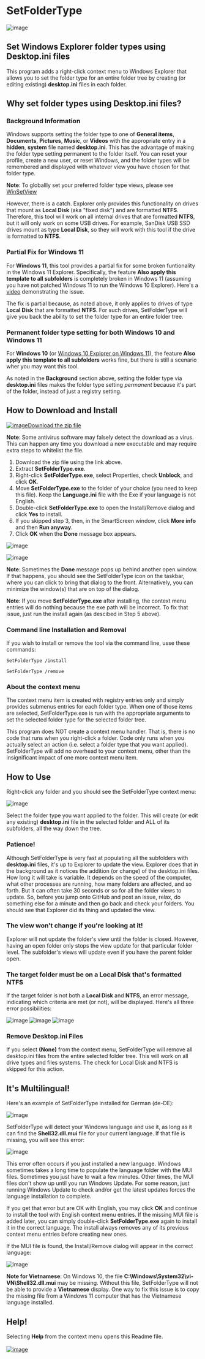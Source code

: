 # SetFolderType

![image](https://github.com/LesFerch/SetFolderType/assets/79026235/8462baf2-e131-436b-954e-ff7ee58b8c88)

## Set Windows Explorer folder types using Desktop.ini files

This program adds a right-click context menu to Windows Explorer that allows you to set the folder type for an entire folder tree by creating (or editing existing) **desktop.ini** files in each folder.

## Why set folder types using Desktop.ini files?

### Background Information

Windows supports setting the folder type to one of **General items**, **Documents**, **Pictures**, **Music**, or **Videos** with the appropriate entry in a **hidden**, **system** file named **desktop.ini**. This has the advantage of making the folder type setting permanent to the folder itself. You can reset your profile, create a new user, or reset Windows, and the folder types will be remembered and displayed with whatever view you have chosen for that folder type.

**Note**: To globallly set your preferred folder type views, please see [WinSetView](https://lesferch.github.io/WinSetView/)

However, there is a catch. Explorer only provides this functionality on drives that mount as **Local Disk** (aka "fixed disk") and are formatted **NTFS**. Therefore, this tool will work on all internal drives that are formatted **NTFS**, but it will only work on some USB drives. For example, SanDisk USB SSD drives mount as type **Local Disk**, so they will work with this tool if the drive is formatted to **NTFS**.

### Partial Fix for Windows 11

For **Windows 11**, this tool provides a partial fix for some broken funtionality in the Windows 11 Explorer. Specifically, the feature **Also apply this template to all subfolders** is completely broken in Windows 11 (assuming you have not patched Windows 11 to run the Windows 10 Explorer). Here's a [video](https://www.youtube.com/watch?v=U5eEFNZEWZg) demonstrating the issue.

The fix is partial because, as noted above, it only applies to drives of type **Local Disk** that are formatted **NTFS**. For such drives, SetFolderType will give you back the ability to set the folder type for an entire folder tree.

### Permanent folder type setting for both Windows 10 and Windows 11

For **Windows 10** (or [Windows 10 Explorer on Windows 11](https://lesferch.github.io/OldExplorer/)), the feature **Also apply this template to all subfolders** works fine, but there is still a scenario wher you may want this tool.

As noted in the **Background** section above, setting the folder type via **desktop.ini** files makes the folder type setting *permanent* because it's part of the folder, instead of just a registry setting.

## How to Download and Install

[![image](https://github.com/LesFerch/WinSetView/assets/79026235/0188480f-ca53-45d5-b9ff-daafff32869e)Download the zip file](https://github.com/LesFerch/SetFolderType/releases/download/1.0.2/SetFolderType.zip)

**Note**: Some antivirus software may falsely detect the download as a virus. This can happen any time you download a new executable and may require extra steps to whitelist the file.

1. Download the zip file using the link above.
2. Extract **SetFolderType.exe**.
3. Right-click **SetFolderType.exe**, select Properties, check **Unblock**, and click **OK**.
4. Move **SetFolderType.exe** to the folder of your choice (you need to keep this file). Keep the **Language.ini** file with the Exe if your language is not English.
5. Double-click **SetFolderType.exe** to open the Install/Remove dialog and click **Yes** to install.
6. If you skipped step 3, then, in the SmartScreen window, click **More info** and then **Run anyway**.
7. Click **OK** when the **Done** message box appears.

![image](https://github.com/LesFerch/SetFolderType/assets/79026235/76c1791b-12ff-4df1-a6ed-b5555389147f)

![image](https://github.com/LesFerch/SetFolderType/assets/79026235/4176f8c5-78cc-41b8-ab63-0f53a918f891)

**Note**: Sometimes the **Done** message pops up behind another open window. If that happens, you should see the SetFolderType icon on the taskbar, where you can click to bring that dialog to the front. Alternatively, you can minimize the window(s) that are on top of the dialog.

**Note**: If you move **SetFolderType.exe** after installing, the context menu entries will do nothing because the exe path will be incorrect. To fix that issue, just run the install again (as descibed in Step 5 above).

### Command line Installation and Removal

If you wish to install or remove the tool via the command line, usse these commands:

`SetFolderType /install`

`SetFolderType /remove`

### About the context menu

The context menu item is created with registry entries only and simply provides submenus entries for each folder type. When one of those items are selected, SetFolderType.exe is run with the appropriate arguments to set the selected folder type for the selected folder tree.

This program does NOT create a context menu handler. That is, there is no code that runs when you right-click a folder. Code only runs when you actually select an action (i.e. select a folder type that you want applied). SetFolderType will add no overhead to your context menu, other than the insignificant impact of one more context menu item.

## How to Use

Right-click any folder and you should see the SetFolderType context menu:

![image](https://github.com/LesFerch/SetFolderType/assets/79026235/8462baf2-e131-436b-954e-ff7ee58b8c88)

Select the folder type you want applied to the folder. This will create (or edit any existing) **desktop.ini** file in the selected folder and ALL of its subfolders, all the way down the tree.

### Patience!

Although SetFolderType is very fast at populating all the subfolders with **desktop.ini** files, it's up to Explorer to update the view. Explorer does that in the background as it notices the addition (or change) of the desktop.ini files. How long it will take is variable. It depends on the speed of the computer, what other processes are running, how many folders are affected, and so forth. But it can often take 30 seconds or so for all the folder views to update. So, before you jump onto GitHub and post an issue, relax, do something else for a minute and then go back and check your folders. You should see that Explorer did its thing and updated the view. 

### The view won't change if you're looking at it!

Explorer will not update the folder's view until the folder is closed. However, having an open folder only stops the view update for that particular folder level. The subfolder's views will update even if you have the parent folder open.

### The target folder must be on a Local Disk that's formatted NTFS

If the target folder is not both a **Local Disk** and **NTFS**, an error message, indicating which criteria are met (or not), will be displayed. Here's all three error possibilities:

![image](https://github.com/LesFerch/SetFolderType/assets/79026235/e5087ec9-1d2b-448a-b27a-f68cc6143828)  ![image](https://github.com/LesFerch/SetFolderType/assets/79026235/214496f2-05a8-4287-9c1a-63617758b3a8)  ![image](https://github.com/LesFerch/SetFolderType/assets/79026235/024cb983-49b6-4c0e-a6a8-28e5eab51d8f)

### Remove Desktop.ini Files

If you select **(None)** from the context menu, SetFolderType will remove all desktop.ini files from the entire selected folder tree. This will work on all drive types and files systems. The check for Local Disk and NTFS is skipped for this action.

## It's Multilingual!

Here's an example of SetFolderType installed for German (de-DE):

![image](https://github.com/LesFerch/SetFolderType/assets/79026235/a8bc53e2-80b8-4717-877c-1fcea1e8334d)

SetFolderType will detect your Windows language and use it, as long as it can find the **Shell32.dll.mui** file for your current language. If that file is missing, you will see this error:

![image](https://github.com/LesFerch/SetFolderType/assets/79026235/ed823d95-607b-45c8-b97a-8d20bcfca42e)

This error often occurs if you just installed a new language. Windows sometimes takes a long time to populate the language folder with the MUI files. Sometimes you just have to wait a few minutes. Other times, the MUI files don't show up until you run Windows Update. For some reason, just running Windows Update to check and/or get the latest updates forces the language installation to complete.

If you get that error but are OK with English, you may click **OK** and continue to install the tool with English context menu entries. If the missing MUI file is added later, you can simply double-click **SetFolderType.exe** again to install it in the correct language. The install always removes any of its previous context menu entries before creating new ones.

If the MUI file is found, the Install/Remove dialog will appear in the correct language:

![image](https://github.com/LesFerch/SetFolderType/assets/79026235/4fa9adbd-3cf3-4e89-aff2-023f5d7472db)

**Note for Vietnamese**: On Windows 10, the file **C:\Windows\System32\vi-VN\Shell32.dll.mui** may be missing. Without this file, SetFolderType will not be able to provide a **Vietnamese** display. One way to fix this issue is to copy the missing file from a Windows 11 computer that has the Vietnamese language installed.

## Help!

Selecting **Help** from the context menu opens this Readme file.
\
\
[![image](https://github.com/LesFerch/WinSetView/assets/79026235/63b7acbc-36ef-4578-b96a-d0b7ea0cba3a)](https://github.com/LesFerch/SetFolderType)
